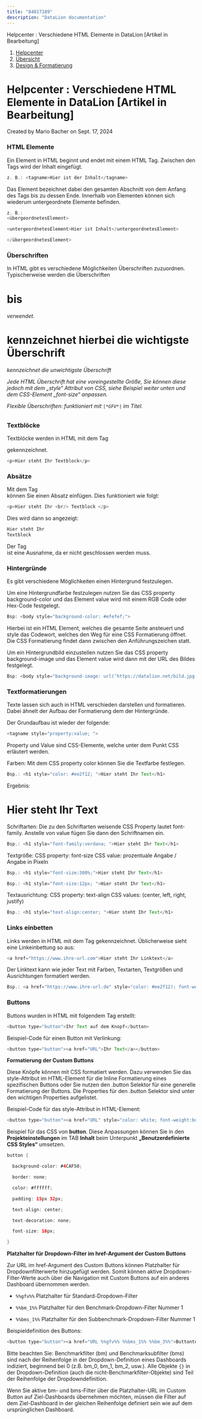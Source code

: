 ```yaml
---
title: "84017189"
description: "DataLion documentation"
---
```


Helpcenter : Verschiedene HTML Elemente in DataLion \[Artikel in Bearbeitung\]  

1.  [Helpcenter](index.html)
2.  [Übersicht](2982609.html)
3.  [Design & Formatierung](3407981.html)

# Helpcenter : Verschiedene HTML Elemente in DataLion \[Artikel in Bearbeitung\]

Created by Mario Bacher on Sept. 17, 2024

### **HTML Elemente**

Ein Element in HTML beginnt und endet mit einem HTML Tag. Zwischen den Tags wird der Inhalt eingefügt.

```java
z. B.: <tagname>Hier ist der Inhalt</tagname>
```

Das Element bezeichnet dabei den gesamten Abschnitt von dem Anfang des Tags bis zu dessen Ende. Innerhalb von Elementen können sich wiederum untergeordnete Elemente befinden.

```java
z. B.:
<übergeordnetesElement>

<untergeordnetesElement>Hier ist Inhalt</untergeordnetesElement>

</übergeordnetesElement>
```

### **Überschriften**

In HTML gibt es verschiedene Möglichkeiten Überschriften zuzuordnen. Typischerweise werden die Überschriften <h1> bis <h6> verwendet.

<h1> kennzeichnet hierbei die wichtigste Überschrift

<h6> kennzeichnet die unwichtigste Überschrift

Jede HTML Überschrift hat eine voreingestellte Größe, Sie können diese jedoch mit dem „style“ Attribut von CSS, siehe Beispiel weiter unten und dem CSS-Element „font-size“ anpassen.

Flexible Überschriften: funktioniert mit `|*GFV*|` im Titel.

### **Textblöcke**

Textblöcke werden in HTML mit dem Tag <p> gekennzeichnet.

```java
<p>Hier steht Ihr Textblock</p>
```

### **Absätze**

Mit dem Tag <br/> können Sie einen Absatz einfügen. Dies funktioniert wie folgt:

```java
<p>Hier steht Ihr <br/> Textblock </p>
```

Dies wird dann so angezeigt:

```java
Hier steht Ihr 
Textblock
```

Der Tag <br/> ist eine Ausnahme, da er nicht geschlossen werden muss.

### **Hintergründe**

Es gibt verschiedene Möglichkeiten einen Hintergrund festzulegen.

Um eine Hintergrundfarbe festzulegen nutzen Sie das CSS property background-color und das Element value wird mit einem RGB Code oder Hex-Code festgelegt.

```java
Bsp: <body style="background-color: #efefef;">
```

Hierbei ist <body> ein HTML Element, welches die gesamte Seite ansteuert und style das Codewort, welches den Weg für eine CSS Formatierung öffnet. Die CSS Formatierung findet dann zwischen den Anführungszeichen statt.

Um ein Hintergrundbild einzustellen nutzen Sie das CSS property background-image und das Element value wird dann mit der URL des Bildes festgelegt.

```java
Bsp: <body style="background-image: url(‘https://datalion.net/bild.jpg’) ">
```

### **Textformatierungen**

Texte lassen sich auch in HTML verschieden darstellen und formatieren. Dabei ähnelt der Aufbau der Formatierung dem der Hintergründe.

Der Grundaufbau ist wieder der folgende:

```java
<tagname style="property:value; ">
```

Property und Value sind CSS-Elemente, welche unter dem Punkt CSS erläutert werden.

Farben: Mit dem CSS property color können Sie die Textfarbe festlegen.

```java
Bsp.: <h1 style="color: #ee2f12; ">Hier steht Ihr Text</h1>
```

Ergebnis:

# Hier steht Ihr Text

Schriftarten: Die zu den Schriftarten weisende CSS Property lautet font-family. Anstelle von value fügen Sie dann den Schriftnamen ein.

```java
Bsp.: <h1 style="font-family:verdana; ">Hier steht Ihr Text</h1>
```

Textgröße: CSS property: font-size CSS value: prozentuale Angabe / Angabe in Pixeln

```java
Bsp.: <h1 style="font-size:300%;">Hier steht Ihr Text</h1>

Bsp.: <h1 style="font-size:12px; ">Hier steht Ihr Text</h1>
```

Textausrichtung: CSS property: text-align CSS values: (center, left, right, justify)

```java
Bsp.: <h1 style="text-align:center; ">Hier steht Ihr Text</h1>
```

### **Links einbetten**

Links werden in HTML mit dem <a> Tag gekennzeichnet. Üblicherweise sieht eine Linkeinbettung so aus:

```java
<a href="https://www.ihre-url.com">Hier steht Ihr Linktext</a>
```

Der Linktext kann wie jeder Text mit Farben, Textarten, Textgrößen und Ausrichtungen formatiert werden.

```java
Bsp.: <a href="https://www.ihre-url.de" style="color: #ee2f12); font-weight:bold">Ihr Text</a>
```

### **Buttons**

Buttons wurden in HTML mit folgendem Tag erstellt:

```java
<button type="button">Ihr Text auf dem Knopf</button>
```

Beispiel-Code für einen Button mit Verlinkung:

```java
<button type="button"><a href="URL">Ihr Text</a></button>
```

**Formatierung der Custom Buttons**

Diese Knöpfe können mit CSS formatiert werden. Dazu verwenden Sie das style-Attribut im HTML-Element für die Inline Formatierung eines spezifischen Buttons oder Sie nutzen den .button Selektor für eine generelle Formatierung der Buttons. Die Properties für den .button Selektor sind unter den wichtigen Properties aufgelistet.

Beispiel-Code für das style-Attribut in HTML-Element:

```java
<button type="button"><a href="URL" style="color: white; font-weight:bold;">Ihr Text</a></button>
```

Beispiel für das CSS von **button**. Diese Anpassungen können Sie in den **Projekteinstellungen** im TAB **Inhalt** beim Unterpunkt **„Benutzerdefinierte CSS Styles“** umsetzen.

```java
button {

  background-color: #4CAF50;

  border: none;

  color: #ffffff;

  padding: 15px 32px;

  text-align: center;

  text-decoration: none;

  font-size: 16px;

}
```

**Platzhalter für Dropdown-Filter im href-Argument der Custom Buttons**

Zur URL im href-Argument des Custom Buttons können Platzhalter für Dropdownfilterwerte hinzugefügt werden. Somit können aktive Dropdown-Filter-Werte auch über die Navigation mit Custom Buttons auf ein anderes Dashboard übernommen werden.

-   `%%gfv%%` Platzhalter für Standard-Dropdown-Filter
    
-   `%%bm_1%%` Platzhalter für den Benchmark-Dropdown-Filter Nummer 1
    
-   `%%bms_1%%` Platzhalter für den Subbenchmark-Dropdown-Filter Nummer 1
    

Beispieldefinition des Buttons:

```java
<button type="button"><a href="URL %%gfv%% %%bms_1%% %%bm_3%%">Buttontext</a></button>
```

Bitte beachten Sie: Benchmarkfilter (bm) und Benchmarksubfilter (bms) sind nach der Reihenfolge in der Dropdown-Definition eines Dashboards indiziert, beginnend bei 0 (z.B. bm_0, bm_1, bm_2, usw.). Alle Objekte `{}` in der Dropdown-Definition (auch die nicht-Benchmarkfilter-Objekte) sind Teil der Reihenfolge der Dropdowndefinition. 

Wenn Sie aktive bm- und bms-Filter über die Platzhalter-URL im Custom Button auf Ziel-Dashboards übernehmen möchten, müssen die Filter auf dem Ziel-Dashboard in der gleichen Reihenfolge definiert sein wie auf dem ursprünglichen Dashboard.